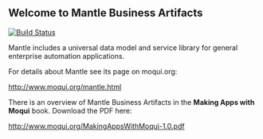 
## Welcome to Mantle Business Artifacts

[![Build Status](https://travis-ci.org/moqui/mantle.svg)](https://travis-ci.org/moqui/mantle)

Mantle includes a universal data model and service library for general enterprise automation applications.

For details about Mantle see its page on moqui.org:

<http://www.moqui.org/mantle.html>

There is an overview of Mantle Business Artifacts in the **Making Apps with Moqui** book. Download the PDF here:

<http://www.moqui.org/MakingAppsWithMoqui-1.0.pdf>
